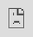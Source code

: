 <!DOCTYPE html>
<html lang="en">
<head>
  <meta charset="UTF-8">
  <title>Fragmentation Dashboard</title>
  <style>
    html, body {
      margin: 0;
      padding: 0;
      height: 100%;
      width: 100%;
      overflow: hidden;
    }
    iframe {
      position: absolute;
      top: 0;
      left: 0;
      bottom: 0;
      right: 0;
      width: 100%;
      height: 100%;
      border: none;
    }
  </style>
</head>
<body>
  <iframe
    src="https://lookerstudio.google.com/embed/reporting/8c92f986-d3b2-4bb7-a839-267912190484/page/1n0HF"
    allowfullscreen>
  </iframe>
</body>
</html>
